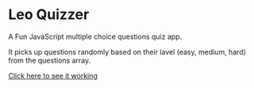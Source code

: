 # Leo Quizzer

A Fun JavaScript multiple choice questions quiz app.

It picks up questions randomly based on their lavel (easy, medium, hard) from the questions array.

[Click here to see it working](https://ecstatic-spence-080b3e.netlify.app/)
